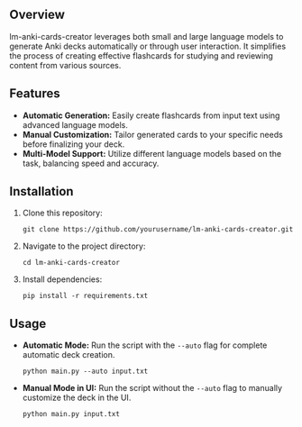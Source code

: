 ## Overview
lm-anki-cards-creator leverages both small and large language models to generate Anki decks automatically or through user interaction. It simplifies the process of creating effective flashcards for studying and reviewing content from various sources.

## Features
- **Automatic Generation:** Easily create flashcards from input text using advanced language models.
- **Manual Customization:** Tailor generated cards to your specific needs before finalizing your deck.
- **Multi-Model Support:** Utilize different language models based on the task, balancing speed and accuracy.

## Installation
1. Clone this repository:
    ```
    git clone https://github.com/yourusername/lm-anki-cards-creator.git
    ```
2. Navigate to the project directory:
    ```
    cd lm-anki-cards-creator
    ```
3. Install dependencies:
    ```
    pip install -r requirements.txt
    ```

## Usage
- **Automatic Mode:** Run the script with the `--auto` flag for complete automatic deck creation.
  ```
  python main.py --auto input.txt
  ```
- **Manual Mode in UI:** Run the script without the `--auto` flag to manually customize the deck in the UI.
  ```
  python main.py input.txt
  ```
